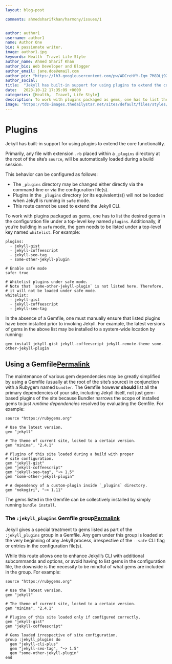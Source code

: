 ```yaml
---
layout: blog-post

comments: ahmedsharifkhan/harmony/issues/1


author: author1
username: author1
name: Author One
bio: A passionate writer.
image: author1.jpg
keywords: Health  Travel Life Style
author_name: Ahmed Sharif Khan
author_bio: Web Developer and Blogger
author_email: jane.doe@email.com
author_pic: "https://lh3.googleusercontent.com/pw/ADCreHfY-Iqm_7M8DLj92fNT9XdBzxeRlQWug_xrqVWCOSPTlal0GHn91oRi5yv37inAb_RLshJwiLXjaLNMbzXuZhySzbYVvOB-_MB9adDvkwoCaA7nwVvzrNtQzQceXu_1x-TDPk2vzSrKXHV1BJnU-dywXA=w480-h480-s-no-gm?authuser=0"
author_social:
title:  "Jekyll has built-in support for using plugins to extend the core functionality."
date:   2023-10-12 17:35:09 +0600
categories: [Health,  Travel, Life Style]
description: To work with plugins packaged as gems, one has to list the desired gems in the configuration file under a top-level key named.
image: "https://tds-images.thedailystar.net/sites/default/files/styles/big_202/public/images/2023/10/07/the_road_to_resilient_entrepreneurship.jpg"
---
```


# Plugins

Jekyll has built-in support for using plugins to extend the core functionality.

Primarily, any file with extension  `.rb`  placed within a  `_plugins`  directory at the root of the site’s  `source`, will be automatically loaded during a build session.

This behavior can be configured as follows:

-   The  `_plugins`  directory may be changed either directly via the command-line or via the configuration file(s).
-   Plugins in the  `_plugins`  directory (or its equivalent(s)) will not be loaded when Jekyll is running in  `safe`  mode.
-   This route cannot be used to extend the Jekyll CLI.

To work with plugins packaged as gems, one has to list the desired gems in the configuration file under a top-level key named  `plugins`. Additionally, if you’re building in  `safe`  mode, the gem needs to be listed under a top-level key named  `whitelist`. For example:

```
plugins:
  - jekyll-gist
  - jekyll-coffeescript
  - jekyll-seo-tag
  - some-other-jekyll-plugin

# Enable safe mode
safe: true

# Whitelist plugins under safe mode.
# Note that `some-other-jekyll-plugin` is not listed here. Therefore,
# it will not be loaded under safe mode.
whitelist:
  - jekyll-gist
  - jekyll-coffeescript
  - jekyll-seo-tag

```

In the absence of a Gemfile, one must manually ensure that listed plugins have been installed prior to invoking Jekyll. For example, the latest versions of gems in the above list may be installed to a system-wide location by running:

```
gem install jekyll-gist jekyll-coffeescript jekyll-remote-theme some-other-jekyll-plugin

```

## Using a Gemfile[Permalink](https://jekyllrb.com/docs/plugins/installation/#using-a-gemfile "Permalink")

The maintenance of various gem dependencies may be greatly simplified by using a Gemfile (usually at the root of the site’s source) in conjunction with a Rubygem named  `bundler`. The Gemfile however  **should**  list all the primary dependencies of your site, including Jekyll itself, not just gem-based plugins of the site because Bundler narrows the scope of installed gems to just  _runtime dependencies_  resolved by evaluating the Gemfile. For example:

```
source "https://rubygems.org"

# Use the latest version.
gem "jekyll"

# The theme of current site, locked to a certain version.
gem "minima", "2.4.1"

# Plugins of this site loaded during a build with proper
# site configuration.
gem "jekyll-gist"
gem "jekyll-coffeescript"
gem "jekyll-seo-tag", "~> 1.5"
gem "some-other-jekyll-plugin"

# A dependency of a custom-plugin inside `_plugins` directory.
gem "nokogiri", "~> 1.11"

```

The gems listed in the Gemfile can be collectively installed by simply running  `bundle install`.

### The  `:jekyll_plugins`  Gemfile group[Permalink](https://jekyllrb.com/docs/plugins/installation/#the-jekyll_plugins-group "Permalink")

Jekyll gives a special treatment to gems listed as part of the  `:jekyll_plugins`  group in a Gemfile. Any gem under this group is loaded at the very beginning of any Jekyll process, irrespective of the  `--safe`  CLI flag or entries in the configuration file(s).

While this route allows one to enhance Jekyll’s CLI with additional subcommands and options, or avoid having to list gems in the configuration file, the downside is the necessity to be mindful of what gems are included in the group. For example:

```
source "https://rubygems.org"

# Use the latest version.
gem "jekyll"

# The theme of current site, locked to a certain version.
gem "minima", "2.4.1"

# Plugins of this site loaded only if configured correctly.
gem "jekyll-gist"
gem "jekyll-coffeescript"

# Gems loaded irrespective of site configuration.
group :jekyll_plugins do
  gem "jekyll-cli-plus"
  gem "jekyll-seo-tag", "~> 1.5"
  gem "some-other-jekyll-plugin"
end
```